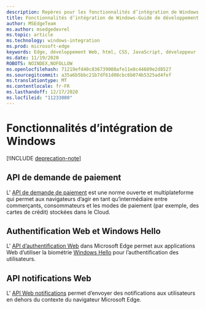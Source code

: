 ```yaml
---
description: Repères pour les fonctionnalités d’intégration de Windows dans Microsoft Edge.
title: Fonctionnalités d’intégration de Windows-Guide de développement
author: MSEdgeTeam
ms.author: msedgedevrel
ms.topic: article
ms.technology: windows-integration
ms.prod: microsoft-edge
keywords: Edge, développement Web, html, CSS, JavaScript, développeur
ms.date: 11/19/2020
ROBOTS: NOINDEX,NOFOLLOW
ms.openlocfilehash: 71219efd40c836739008afe11e8c44689e2d8527
ms.sourcegitcommit: a35a6b5bbc21b7df61d08cbc6b074b5325ad4fef
ms.translationtype: MT
ms.contentlocale: fr-FR
ms.lasthandoff: 12/17/2020
ms.locfileid: "11233080"
---
```

# Fonctionnalités d’intégration de Windows  

[!INCLUDE [deprecation-note](../includes/legacy-edge-note.md)]  

## API de demande de paiement  

L' [API de demande de paiement](./windows-integration/payment-request-api.md) est une norme ouverte et multiplateforme qui permet aux navigateurs d’agir en tant qu’intermédiaire entre commerçants, consommateurs et les modes de paiement (par exemple, des cartes de crédit) stockées dans le Cloud.  

## Authentification Web et Windows Hello  

L' [API d’authentification Web](./windows-integration/web-authentication.md) dans Microsoft Edge permet aux applications Web d’utiliser la biométrie [Windows Hello](https://www.microsoft.com/windows/comprehensive-security) pour l’authentification des utilisateurs.  

## API notifications Web  

L' [API Web notifications](./windows-integration/web-notifications-api.md) permet d’envoyer des notifications aux utilisateurs en dehors du contexte du navigateur Microsoft Edge.  

